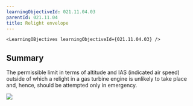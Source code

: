 ```yaml
---
learningObjectiveId: 021.11.04.03
parentId: 021.11.04
title: Relight envelope
---
```


```tsx eval
<LearningOBjectives learningObjectiveId={021.11.04.03} />
```

## Summary

The permissible limit in terms of altitude and IAS (indicated air speed) outside
of which a relight in a gas turbine engine is unlikely to take place and, hence,
should be attempted only in emergency.

<img src="images/021.11.04.03-01.png" />
